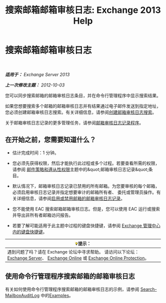 ﻿---
title: '搜索邮箱邮箱审核日志: Exchange 2013 Help'
TOCTitle: 搜索邮箱邮箱审核日志
ms:assetid: 5b518a08-3b51-4ba3-bfbd-0e35cc5ff374
ms:mtpsurl: https://technet.microsoft.com/zh-cn/library/Ff461930(v=EXCHG.150)
ms:contentKeyID: 50490640
ms.date: 05/21/2018
mtps_version: v=EXCHG.150
ms.translationtype: MT
---

# 搜索邮箱邮箱审核日志

 

_**适用于：** Exchange Server 2013_

_**上一次修改主题：** 2012-10-03_

您可以同步搜索邮箱的邮箱审核日志条目，并在命令行管理程序中显示搜索结果。

如果您想要搜索多个邮箱的邮箱审核日志并有结果通过电子邮件发送到指定地址，您必须创建邮箱审核日志搜索。有关详细信息，请参阅[创建邮箱审核日志搜索](create-a-mailbox-audit-log-search-exchange-2013-help.md)。

关于邮箱审核日志记录的更多管理任务，请参阅[邮箱审核日志记录程序](mailbox-audit-logging-procedures-exchange-2013-help.md)。

## 在开始之前，您需要知道什么？

  - 估计完成时间：1 分钟。

  - 您必须先获得权限，然后才能执行此过程或多个过程。若要查看所需的权限，请参阅 [邮件策略和遵从性权限](messaging-policy-and-compliance-permissions-exchange-2013-help.md)主题中的\&quot;邮箱审核日志记录\&quot;条目。

  - 默认情况下，邮箱审核日志记录已禁用的所有邮箱。为您要审核的每个邮箱，必须启用审核日志记录并指定想要审计的邮箱所有者、 委托或管理员操作。有关详细信息，请参阅[启用或禁用邮箱的邮箱审核日志记录](enable-or-disable-mailbox-audit-logging-for-a-mailbox-exchange-2013-help.md)。

  - 您不能使用 EAC 搜索邮箱邮箱审核日志。但是，您可以使用 EAC 运行或搜索并导出非所有者邮箱访问报告。

  - 若要了解可能适用于此主题中过程的键盘快捷键，请参阅 [Exchange 管理中心内的键盘快捷键](keyboard-shortcuts-in-the-exchange-admin-center-exchange-online-protection-help.md)。

<table>
<thead>
<tr class="header">
<th><img src="images/Bb124558.tip(EXCHG.150).gif" title="提示" alt="提示" />提示：</th>
</tr>
</thead>
<tbody>
<tr class="odd">
<td>遇到问题了吗？请在 Exchange 论坛中寻求帮助。 请访问以下论坛：<a href="https://go.microsoft.com/fwlink/p/?linkid=60612">Exchange Server</a>、 <a href="https://go.microsoft.com/fwlink/p/?linkid=267542">Exchange Online</a> 或 <a href="https://go.microsoft.com/fwlink/p/?linkid=285351">Exchange Online Protection</a>。</td>
</tr>
</tbody>
</table>


## 使用命令行管理程序搜索邮箱的邮箱审核日志

有关如何使用命令行管理程序搜索邮箱的邮箱审核日志的示例，请参阅 [Search-MailboxAuditLog](https://technet.microsoft.com/zh-cn/library/ff522360\(v=exchg.150\)) 中的[Examples](https://technet.microsoft.com/zh-cn/ff522360\(exchg.150\)#examples)。

